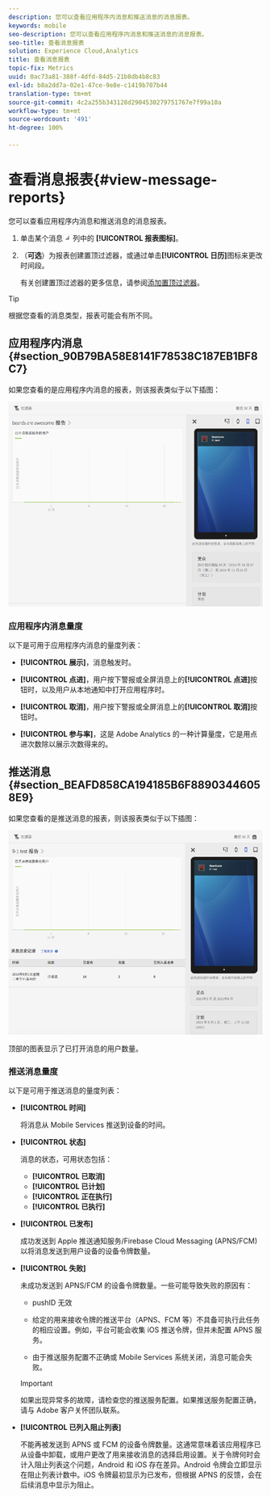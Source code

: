 ```yaml
---
description: 您可以查看应用程序内消息和推送消息的消息报表。
keywords: mobile
seo-description: 您可以查看应用程序内消息和推送消息的消息报表。
seo-title: 查看消息报表
solution: Experience Cloud,Analytics
title: 查看消息报表
topic-fix: Metrics
uuid: 0ac73a81-388f-4dfd-84d5-21b8db4b8c83
exl-id: b8a2dd7a-02e1-47ce-9e8e-c1419b707b44
translation-type: tm+mt
source-git-commit: 4c2a255b343128d2904530279751767e7f99a10a
workflow-type: tm+mt
source-wordcount: '491'
ht-degree: 100%

---
```


# 查看消息报表{#view-message-reports}

您可以查看应用程序内消息和推送消息的消息报表。

1. 单击某个消息![报表](assets/icon_report.png)列中的 **[!UICONTROL 报表图标]**。
1. （**可选**）为报表创建置顶过滤器，或通过单击&#x200B;**[!UICONTROL 日历]**&#x200B;图标来更改时间段。

   有关创建置顶过滤器的更多信息，请参阅[添加置顶过滤器](/help/using/usage/reports-customize/t-sticky-filter.md)。

>[!TIP]
>
>根据您查看的消息类型，报表可能会有所不同。

## 应用程序内消息 {#section_90B79BA58E8141F78538C187EB1BF8C7}

如果您查看的是应用程序内消息的报表，则该报表类似于以下插图：

![报表消息](assets/report_message.png)

### 应用程序内消息量度

以下是可用于应用程序内消息的量度列表：

* **[!UICONTROL 展示]**，消息触发时。

* **[!UICONTROL 点进]**，用户按下警报或全屏消息上的&#x200B;**[!UICONTROL 点进]**&#x200B;按钮时，以及用户从本地通知中打开应用程序时。

* **[!UICONTROL 取消]**，用户按下警报或全屏消息上的&#x200B;**[!UICONTROL 取消]**&#x200B;按钮时。

* **[!UICONTROL 参与率]**，这是 Adobe Analytics 的一种计算量度，它是用点进次数除以展示次数得来的。

## 推送消息 {#section_BEAFD858CA194185B6F88903446058E9}

如果您查看的是推送消息的报表，则该报表类似于以下插图：

![推送消息](assets/report_message_push.png)

顶部的图表显示了已打开消息的用户数量。

### 推送消息量度

以下是可用于推送消息的量度列表：

* **[!UICONTROL 时间]**

   将消息从 Mobile Services 推送到设备的时间。

* **[!UICONTROL 状态]**

   消息的状态，可用状态包括：

   * **[!UICONTROL 已取消]**
   * **[!UICONTROL 已计划]**
   * **[!UICONTROL 正在执行]**
   * **[!UICONTROL 已执行]**

* **[!UICONTROL 已发布]**

   成功发送到 Apple 推送通知服务/Firebase Cloud Messaging (APNS/FCM) 以将消息发送到用户设备的设备令牌数量。

* **[!UICONTROL 失败]**

   未成功发送到 APNS/FCM 的设备令牌数量。一些可能导致失败的原因有：

   * pushID 无效

   * 给定的用来接收令牌的推送平台（APNS、FCM 等）不具备可执行此任务的相应设置。例如，平台可能会收集 iOS 推送令牌，但并未配置 APNS 服务。

   * 由于推送服务配置不正确或 Mobile Services 系统关闭，消息可能会失败。
   >[!IMPORTANT]
   >
   >如果出现异常多的故障，请检查您的推送服务配置。如果推送服务配置正确，请与 Adobe 客户关怀团队联系。

* **[!UICONTROL 已列入阻止列表]**

   不能再被发送到 APNS 或 FCM 的设备令牌数量。这通常意味着该应用程序已从设备中卸载，或用户更改了用来接收消息的选择启用设置。关于令牌何时会计入阻止列表这个问题，Android 和 iOS 存在差异。Android 令牌会立即显示在阻止列表计数中。iOS 令牌最初显示为已发布，但根据 APNS 的反馈，会在后续消息中显示为阻止。
